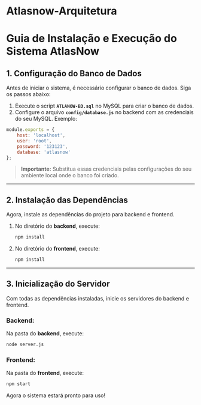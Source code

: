 ﻿# Atlasnow-Arquitetura

# Guia de Instalação e Execução do Sistema AtlasNow

## 1. Configuração do Banco de Dados
Antes de iniciar o sistema, é necessário configurar o banco de dados. Siga os passos abaixo:

1. Execute o script **`ATLANOW-BD.sql`** no MySQL para criar o banco de dados.
2. Configure o arquivo **`config/database.js`** no backend com as credenciais do seu MySQL. Exemplo:

```javascript
module.exports = {
    host: 'localhost',
    user: 'root',
    password: '123123',
    database: 'atlasnow'
};
```

> **Importante:** Substitua essas credenciais pelas configurações do seu ambiente local onde o banco foi criado.

---
## 2. Instalação das Dependências
Agora, instale as dependências do projeto para backend e frontend.

1. No diretório do **backend**, execute:
   ```sh
   npm install
   ```
2. No diretório do **frontend**, execute:
   ```sh
   npm install
   ```

---
## 3. Inicialização do Servidor
Com todas as dependências instaladas, inicie os servidores do backend e frontend.

### Backend:
Na pasta do **backend**, execute:
```sh
node server.js
```

### Frontend:
Na pasta do **frontend**, execute:
```sh
npm start
```

Agora o sistema estará pronto para uso! 
